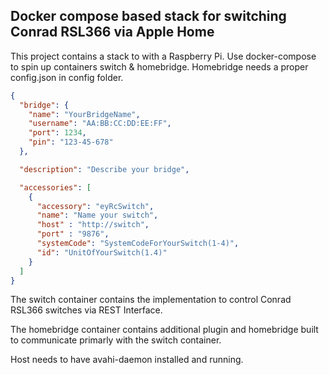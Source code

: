 ## Docker compose based stack for switching Conrad RSL366 via Apple Home
 This project contains a stack to with a Raspberry Pi.
 Use docker-compose to spin up containers switch & homebridge.
 Homebridge needs a proper config.json in config folder.
 
 ```json
 {
   "bridge": {
     "name": "YourBridgeName",
     "username": "AA:BB:CC:DD:EE:FF",
     "port": 1234,
     "pin": "123-45-678"
   },
 
   "description": "Describe your bridge",
 
   "accessories": [
     {
       "accessory": "eyRcSwitch",
       "name": "Name your switch",
       "host" : "http://switch",
       "port" : "9876",
       "systemCode": "SystemCodeForYourSwitch(1-4)",
       "id": "UnitOfYourSwitch(1.4)"
     }
   ]
 }
 ```
 

The switch container contains the implementation to control Conrad RSL366 switches via REST Interface.

The homebridge container contains additional plugin and homebridge built to communicate primarly with the switch container.
 
 Host needs to have avahi-daemon installed and running.